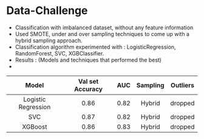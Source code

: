 # Data-Challenge
- Classification with imbalanced dataset, without any feature information
- Used SMOTE, under and over sampling techniques to come up with a hybrid sampling approach.
- Classification algorithm experimented with : LogisticRegression, RandomForest, SVC, XGBClassifier.
- Results : (Models and techniques that performed the best)
- 
| Model  | Val set Accuracy  | AUC  | Sampling | Outliers
|:-:|:-:|:-:| :-: | :-: |
|  Logistic Regression | 0.86  | 0.82  | Hybrid | dropped
| SVC  |  0.87  |  0.82 | Hybrid | dropped
| XGBoost | 0.86 | 0.83 | Hybrid | dropped

